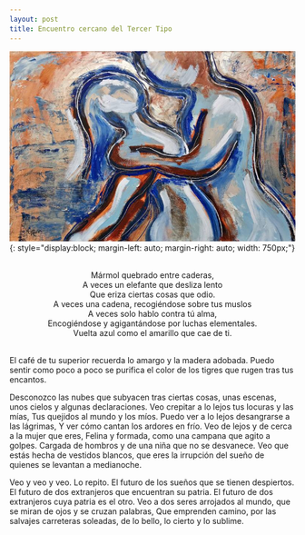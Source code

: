 ```yaml
---
layout: post
title: Encuentro cercano del Tercer Tipo
---
```


![Abstract couple](/assets/img/close-encounter.jpeg){: style="display:block; margin-left: auto; margin-right: auto; width: 750px;"}

<p style="white-space: pre; text-align: center;">
Mármol quebrado entre caderas,
A veces un elefante que desliza lento
Que eriza ciertas cosas que odio.
A veces una cadena, recogiéndose sobre tus muslos
A veces solo hablo contra tú alma,
Encogiéndose y agigantándose por luchas elementales.
Vuelta azul como el amarillo que cae de ti.

El café de tu superior recuerda lo amargo
y la madera adobada. Puedo sentir como poco a poco
se purifica el color de los tigres que rugen tras tus encantos.

Desconozco las nubes que subyacen tras ciertas cosas,
unas escenas, unos cielos y algunas declaraciones.
Veo crepitar a lo lejos tus locuras y las mías,
Tus quejidos al mundo y los míos.
Puedo ver a lo lejos desangrarse a las lágrimas,
Y ver cómo cantan los ardores en frío.
Veo de lejos y de cerca a la mujer que eres,
Felina y formada, como una campana que agito a golpes.
Cargada de hombros y de una niña que no se desvanece.
Veo que estás hecha de vestidos blancos,
que eres la irrupción del sueño de quienes se levantan a medianoche.

Veo y veo y veo. Lo repito.
El futuro de los sueños que se tienen despiertos.
El futuro de dos extranjeros que encuentran su patria.
El futuro de dos extranjeros cuya patria es el otro.
Veo a dos seres arrojados al mundo, que se miran de ojos y se cruzan palabras,
Que emprenden camino, por las salvajes carreteras soleadas, de lo bello, lo cierto y lo sublime.
</p> 


